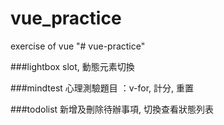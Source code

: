 # vue_practice
exercise of vue
"# vue-practice" 

###lightbox
slot, 動態元素切換

###mindtest
心理測驗題目 ：v-for, 計分, 重置

###todolist
新增及刪除待辦事項, 切換查看狀態列表
